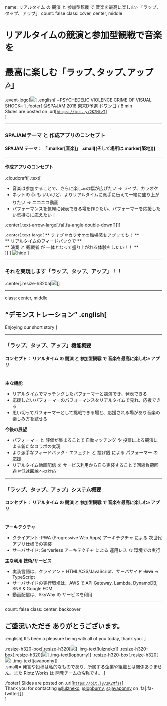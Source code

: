name: リアルタイム の 競演 と 参加型観戦 で 音楽を最高に楽しむ🎶  「ラップ、タップ、アップ」
count: false
class: cover, center, middle
# リアルタイムの競演と参加型観戦で音楽を
# 最高に楽しむ「ラップ､タップ､アップ🎶」
.event-logo[![](assets/logo/spajam.png)]
.english[
  ~PSYCHEDELIC VIOLENCE CRIME OF VISUAL SHOCK~
]
.footer[
  @SPAJAM 2018 東京D予選 ドワンゴ / 8 min  
  Slides are posted on .url[[`https://bit.ly/2K2MfzT`](https://bit.ly/2K2MfzT)]  
]


---
### SPAJAMテーマ と 作成アプリのコンセプト
#### SPAJAM テーマ： 「.marker[音楽]」 .small[(そして場所は.marker[築地])]
----
#### 作成アプリのコンセプト
.cloudcraft[
.text[
- 音楽は参加することで、さらに楽しみの幅が広げたい ⇒ ライブ、カラオケ
- ネットの 👍  も いいけど、よりリアルタイムに派手に伝えて一緒に盛り上がりたい ⇒ ニコニコ動画
- パフォーマンスを気軽に発表できる場を作りたい、パフォーマーを応援したい気持ちに応えたい！

.center[.text-arrow-large[.fa[.fa-angle-double-down[]]]]

.center[.text-large[
  ** ライブやカラオケの臨場感をアプリでも！ **  
  ** リアルタイムのフィードバックで **  
  ** 演奏 と 観戦者 が 一体となって盛り上がれる体験をしたい！！ **  
]]
]
![](contents/2018-spajam-qualification/images/hide.jpg "hide")
]


---
### それを実現します「ラップ、タップ、アップ」！！
.center[.resize-h320a[![](contents/2018-spajam-qualification/images/01.png)]]


---
class: center, middle
## “デモンストレーション” .english[
  Enjoying our short story
]


---
### 「ラップ、タップ、アップ」機能概要
#### コンセプト： リアルタイム の 競演 と 参加型観戦 で 音楽を最高に楽しむ🎶 アプリ  
　  
**主な機能**
- リアルタイムでマッチングしたパフォーマーと競演でき、発表できる
- 応援したいパフォーマーのパフォーマンスをリアルタイムで見れ、応援できる
- 思い切ってパフォーマーとして挑戦できる場と、応援される場があり音楽の楽しみ方を試せる  

**今後の展望**
- パフォーマー と 評価が集まることで 自動マッチング や 投票による競演による新たなコラボの実現
- より派手なフィードバック・エフェクト と 投げ銭 による パフォーマー の 応援
- リアルタイム動画配信 を サービス利用から自ら実装することで回線負荷回避や低速回線への対応


---
### 「ラップ、タップ、アップ」システム概要
#### コンセプト： リアルタイム の 競演 と 参加型観戦 で 音楽を最高に楽しむ🎶 アプリ  
　  
**アーキテクチャ**
- クライアント: PWA (Progressive Web Apps) アーキテクチャ による 次世代アプリ仕様での実装
- サーバサイド: Serverless アーキテクチャ による 運用レス な 環境での実行

**主な利用 技術/サービス**
- 実装言語は、クライアント HTML/CSS/JavaScript、サーバサイド ~~Java~~ => TypeScript
- サーバサイドの実行環境は、AWS で API Gateway, Lambda, DynamoDB, SNS & Google FCM
- 動画配信は、SkyWay の サービスを利用


---
count: false
class: center, backcover
## ご盛況いただき ありがとうございます。
.english[
  It’s been a pleasure being with all of you today, thank you.
]

.resize-h320-box[.resize-h320[![](bio/lulzneko/photo.jpg)] .img-text[lulzneko]]
.resize-h320-box[.resize-h320[![](bio/lopburny/photo.jpg)] .img-text[lopburny]]
.resize-h320-box[.resize-h320[![](bio/javaponny/photo.jpg)] .img-text[javaponny]]  
.small[※ 発言や投稿は私的なものであり、所属する企業や組織とは関係ありません。また Riotz Works は 開発チームの名称です。  ]

.footer[
  Slides are posted on .url[[`https://bit.ly/2K2MfzT`](https://bit.ly/2K2MfzT)]  
  Thank you for contacting [@lulzneko](https://twitter.com/lulzneko), [@lopburny](https://twitter.com/lopburny), [@javaponny](https://twitter.com/javaponny) on .fa[.fa-twitter[]]  
]
